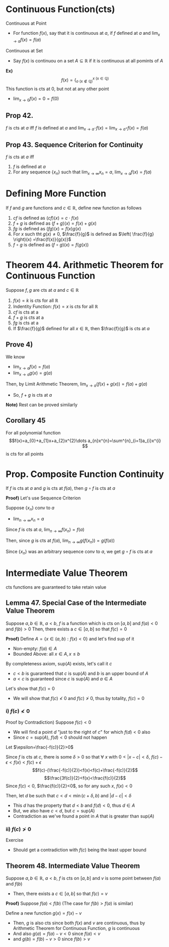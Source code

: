 # Continuous Function(cts)
Continuous at Point
- For function $f(x)$, say that it is continuous at $a$, if $f$ defined at $a$ and $\lim_{ x \to a }f(x)=f(a)$

Continuous at Set
- Say $f(x)$ is continuou on a set $A\subseteq \mathbb{R}$ if it is continuous at all pomints of $A$


**Ex)**
$$f(x) = \{^{x\text{ (x}\in\mathbb{Q})}_{o\text{ (x}\not\in\mathbb{Q})}$$
This function is cts at 0, but not at any other point
- $\lim_{ x \to 0 }f(x)=0=f(0)$

## Prop 42. 
$f$ is cts at $a$ iff $f$ is defined at $a$ and $\lim_{ x \to a^{-} } f(x) = \lim_{ x \to a^{+} } f(x)=f(a)$

## Prop 43. Sequence Criterion for Continuity
$f$ is cts at $a$ iff
1) $f$ is defined at $a$
2) For any sequence $\{x_{n}\}$ such that $\lim_{ x \to \infty }x_{n}=a$, $\lim_{ x \to a }f(x)=f(a)$

# Defining More Function
If $f$ and $g$ are functions and $c\in\mathbb{R}$, define new function as follows
1) $cf$ is defined as $(cf)(x)=c\cdot f(x)$
2) $f+g$ is defined as $(f+g)(x)=f(x)+g(x)$
3) $fg$ is defined as $(fg)(x)=f(x)g(x)$
4) For $x$ such tht $g(x)\neq0$, $\frac{f}{g}$ is defined as $\left( \frac{f}{g} \right)(x) =\frac{f(x)}{g(x)}$
5) $f \circ g$ is defined as $(f\circ g)(x) = f(g(x))$

# Theorem 44. Arithmetic Theorem for Continuous Function
Suppose $f,g$ are cts at $a$ and $c\in\mathbb{R}$
1) $f(x)=k$ is cts for all $\mathbb{R}$
2) Indentity Function: $f(x)=x$ is cts for all $\mathbb{R}$
3) $cf$ is cts at a
4) $f+g$ is cts at a
5) $fg$ is cts at a
6) If $\frac{f}{g}$ defined for all $x\in\mathbb{R}$, then $\frac{f}{g}$ is cts at $a$

## Prove 4)
We know
- $\lim_{ x \to a }f(x)=f(a)$
- $\lim_{ x \to a }g(x)=g(a)$

Then, by Limit Arithmetic Theorem, $\lim_{ x \to a }(f(x)+g(x))=f(a)+g(a)$
- So, $f+g$ is cts at $a$

**Note)** Rest can be proved similarly

## Corollary 45
For all polynomial function
$$f(x)=a_{0}+a_{1}x+a_{2}x^{2}\dots a_{n}x^{n}=\sum^{n}_{i=1}a_{i}x^{i} $$
is cts for all points

# Prop. Composite Function Continuity
If $f$ is cts at $a$ and $g$ is cts at $f(a)$, then $g\circ f$ is cts at $a$

**Proof)**
Let's use Sequence Criterion

Suppose $\{x_{n}\}$ conv to $a$
- $\lim_{ n \to \infty }x_{n}=a$

Since $f$ is cts at $a$, $\lim_{ n \to \infty }f(x_{n})=f(a)$

Then, since $g$ is cts at $f(a)$, $\lim_{ n \to \infty }g(f(x_{n}))=g(f(a))$

Since $\{x_{n}\}$ was an arbitrary sequence conv to $a$, we get $g\circ f$ is cts at $a$

# Intermediate Value Theorem
cts functions are guaranteed to take retain value

## Lemma 47. Special Case of the Intermediate Value Theorem
Suppose $a,b\in\mathbb{R}$, $a<b$, $f$ is a function which is cts on $[a,b]$ and $f(a)<0$ and $f(b)>0$
Then, there exists a $c\in[a,b]$ so that $f(c)=0$

**Proof)**
Define $A=\{x\in(a,b):f(x)<0\}$ and let's find $\text{sup}$ of it
- Non-empty: $f(a)\in A$
- Bounded Above: all $x\in A, x\leq b$

By completeness axiom, $\text{sup}(A)$ exists, let's call it $c$
- $c<b$ is guaranteed that $c$ is $\text{sup}(A)$ and $b$ is an upper bound of $A$
- $a<c$ is guaranteed since $c$ is $\text{sup}(A)$ and $a\in A$

Let's show that $f(c)=0$
- We will show that $f(c)\not<0$ and $f(c)\not>0$, thus by totality, $f(c)=0$

### i) $f(c)\not<0$
Proof by Contradiction) Suppose $f(c)<0$
- We will find a point $d$ "just to the right of $c$" for which $f(d)<0$ also
- Since $c=\text{sup}(A)$, $f(d)<0$ should not happen

Let $\epsilon=\frac{-f(c)}{2}>0$

Since $f$ is cts at $c$, there is some $\delta>0$ so that $\forall \text{ }x$ with $0<|x-c|<\delta$, $f(c)-\epsilon<f(x)<f(c)+\epsilon$
$$f(c)-(\frac{-f(c)}{2})<f(x)<f(c)+\frac{-f(c)}{2}$$
$$\frac{3f(c)}{2}<f(x)<\frac{f(c)}{2}$$
Since $f(c)<0$, $\frac{f(c)}{2}<0$, so for any such $x$, $f(x)<0$

Then, let $d$ be such that $c<d<\min(c+\delta, b)$ and $|d-c|<\delta$
- This $d$ has the property that $d<b$ and $f(d)<0$, thus $d\in A$
- But, we also have $c<d$, but $c=\text{sup}(A)$
- Contradiction as we've found a point in $A$ that is greater than $\text{sup}(A)$

### ii) $f(c)\not>0$
Exercise
- Should get a contradiction with $f(c)$ being the least upper bound


## Theorem 48. Intermediate Value Theorem
Suppose $a,b\in\mathbb{R}$, $a<b$, $f$ is cts on $[a,b]$ and $v$ is some point between $f(a)$ and $f(b)$
- Then, there exists a $c\in[a,b]$ so that $f(c)=v$

**Proof)**
Suppose $f(a)<f(b)$ (The case for $f(b)>f(a)$ is similar)

Define a new function $g(x)=f(x)-v$
- Then, $g$ is also cts since both $f(x)$ and $v$ are continuous, thus by Arithmetic Theorem for Continuous Function, $g$ is continuous
- And also $g(a)=f(a)-v<0$ since $f(a)<v$
- and $g(b)=f(b)-v>0$ since $f(b)>v$